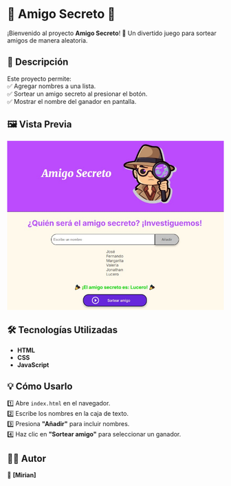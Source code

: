 # 🎁 Amigo Secreto 🎁  

¡Bienvenido al proyecto **Amigo Secreto**! 🎉 Un divertido juego para sortear amigos de manera aleatoria.  

## 🚀 Descripción  
Este proyecto permite:  
✅ Agregar nombres a una lista.  
✅ Sortear un amigo secreto al presionar el botón.  
✅ Mostrar el nombre del ganador en pantalla.  
 
## 🖼️ Vista Previa  
![Captura del Proyecto](https://github.com/mirianosoriov/amigo-secreto/blob/main/Captura-Amigo-Secreto.jpg) 

## 🛠️ Tecnologías Utilizadas  
- **HTML**  
- **CSS**  
- **JavaScript**  


## 💡 Cómo Usarlo  
1️⃣ Abre `index.html` en el navegador.  
2️⃣ Escribe los nombres en la caja de texto.  
3️⃣ Presiona **"Añadir"** para incluir nombres.  
4️⃣ Haz clic en **"Sortear amigo"** para seleccionar un ganador.  

## 👨‍💻 Autor  
📌 **[Mirian]** 


